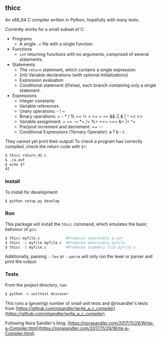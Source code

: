 ## thicc ##

An x86_64 C compiler written in Python, hopefully with many tests.

Currently works for a small subset of C: 
* Programs
    - A single `.c` file with a single function
* Functions
    - `int` returning functions with no arguments, comprised of several statements.
* Statements
    - The `return` statement, which contains a single expression.
    - (int) Variable declarations (with optional initializations)
    - Expression evaluation
    - Conditional statement (if/else), each branch containing only a single statement.
* Expressions
    - Integer constants
    - Variable references
    - Unary operations: - ! ~
    - Binary operations: + - * / % == != < <= > >= && || & | ^ << >>
    - Variable assignment: = += -= *= /= %= <<= >>= &= |= ^=
    - Pre/post increment and decrement: ++ --
    - Conditional Expressions (Ternary Operator): a ? b : c

They cannot yet print their output!  To check a program has correctly compiled, check the return code with `$?`:
```bash
$ thicc return_42.c
$ ./a.out
$ echo $?
42
```

### Install

To install for development:
```bash
$ python setup.py develop
```

### Run

This package will install the `thicc` command, which emulates the basic behviour of `gcc`:
```bash
$ thicc myfile.c            #Produces executable a.out
$ thicc -o myfile myfile.c  #Produces executable myfile
$ thicc -S myfile.c         #Produces assembly file myfile.s
```
Additionally, passing `--lex` or `--parse` will only run the lexer or parser and print the output.



### Tests

From the project directory, run:
```bash
$ python -m unittest discover
```
This runs a (growing) number of small unit tests and @nlsandler's tests from [https://github.com/nlsandler/write_a_c_compiler](https://github.com/nlsandler/write_a_c_compiler).

Following Nora Sandler's blog: [https://norasandler.com/2017/11/29/Write-a-Compiler.html](https://norasandler.com/2017/11/29/Write-a-Compiler.html).

